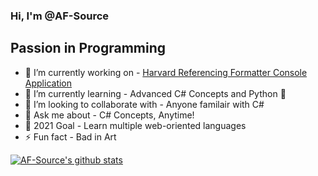 ### Hi, I'm @AF-Source

## Passion in Programming
- 🔭 I’m currently working on - [Harvard Referencing Formatter Console Application](https://github.com/AF-Source/Hardvard-Referencing-Console-App)
- 🌱 I’m currently learning - Advanced C# Concepts and Python 🐍
- 👯 I’m looking to collaborate with - Anyone familair with C#
- 💬 Ask me about - C# Concepts, Anytime!
- 🥅 2021 Goal - Learn multiple web-oriented languages
- ⚡ Fun fact - Bad in Art

[![AF-Source's github stats](https://github-readme-stats.vercel.app/api?username=AF-Source&count_private=true&include_all_commits=true&theme=radical)](https://google.com)
